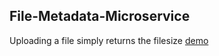 ## File-Metadata-Microservice
Uploading a file simply returns the filesize
[demo](https://dfire-file-metadata-microservice.glitch.me/)
